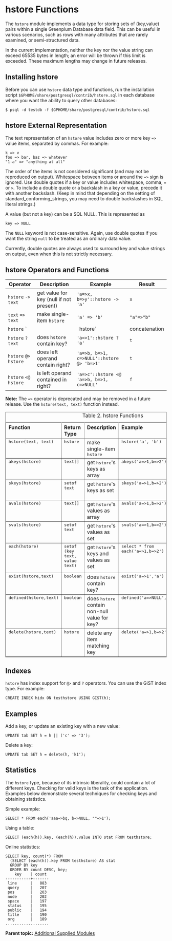 # hstore Functions 

The `hstore` module implements a data type for storing sets of \(key,value\) pairs within a single Greenplum Database data field. This can be useful in various scenarios, such as rows with many attributes that are rarely examined, or semi-structured data.

In the current implementation, neither the key nor the value string can exceed 65535 bytes in length; an error will be thrown if this limit is exceeded. These maximum lengths may change in future releases.

## Installing hstore 

Before you can use `hstore` data type and functions, run the installation script `$GPHOME/share/postgresql/contrib/hstore.sql` in each database where you want the ability to query other databases:

```
$ psql -d testdb -f $GPHOME/share/postgresql/contrib/hstore.sql
```

## hstore External Representation 

The text representation of an `hstore` value includes zero or more key `=>` value items, separated by commas. For example:

```
k => v
foo => bar, baz => whatever
"1-a" => "anything at all"
```

The order of the items is not considered significant \(and may not be reproduced on output\). Whitespace between items or around the `=>` sign is ignored. Use double quotes if a key or value includes whitespace, comma, `=` or `>`. To include a double quote or a backslash in a key or value, precede it with another backslash. \(Keep in mind that depending on the setting of standard\_conforming\_strings, you may need to double backslashes in SQL literal strings.\)

A value \(but not a key\) can be a SQL NULL. This is represented as

```
key => NULL
```

The `NULL` keyword is not case-sensitive. Again, use double quotes if you want the string `null` to be treated as an ordinary data value.

Currently, double quotes are always used to surround key and value strings on output, even when this is not strictly necessary.

## hstore Operators and Functions 

|Operator|Description|Example|Result|
|--------|-----------|-------|------|
|`hstore` `->` `text`|get value for key \(null if not present\)|`'a=>x, b=>y'::hstore -> 'a'`|`x`|
|`text` `=>` `text`|make single-item `hstore`|`'a' => 'b'`|`"a"=>"b"`|
|`hstore` `||` `hstore`|concatenation|`'a=>b, c=>d'::hstore || 'c=>x, d=>q'::hstore`|`"a"=>"b", "c"=>"x", "d"=>"q"`|
|`hstore` `?` `text`|does `hstore` contain key?|`'a=>1'::hstore ? 'a'`|`t`|
|`hstore` `@>` `hstore`|does left operand contain right?|`'a=>b, b=>1, c=>NULL'::hstore @> 'b=>1'`|`t`|
|`hstore` `<@` `hstore`|is left operand contained in right?|`'a=>c'::hstore <@ 'a=>b, b=>1, c=>NULL'`|`f`|

**Note:** The `=>` operator is deprecated and may be removed in a future release. Use the `hstore(text, text)` function instead.

<div class="tablenoborder">
<table cellpadding="4" cellspacing="0" summary="" id="topic_vcn_jkq_1bb__hstore-func-table" class="table" frame="border" border="1" rules="all">
<caption><span class="tablecap">Table 2. hstore Functions</span></caption>
     <thead class="thead" align="left">
      <tr class="row">
       <th class="entry" valign="top" id="d69496e294">Function</th>
       <th class="entry" valign="top" id="d69496e297">Return Type</th>
       <th class="entry" valign="top" id="d69496e300">Description</th>
       <th class="entry" valign="top" id="d69496e303">Example</th>
       <th class="entry" valign="top" id="d69496e306">Result</th>
      </tr>
     </thead>
     <tbody class="tbody">
      <tr class="row">
       <td class="entry" valign="top" headers="d69496e294 d69496e297 d69496e300 d69496e303 d69496e306 "><samp class="ph codeph">hstore(text, text)</samp></td>
       <td class="entry" valign="top" headers="d69496e294 d69496e297 d69496e300 d69496e303 d69496e306 "><samp class="ph codeph">hstore</samp></td>
       <td class="entry" valign="top" headers="d69496e294 d69496e297 d69496e300 d69496e303 d69496e306 ">make single-item <samp class="ph codeph">hstore</samp>
</td>
       <td class="entry" valign="top" headers="d69496e294 d69496e297 d69496e300 d69496e303 d69496e306 "><samp class="ph codeph">hstore('a', 'b')</samp></td>
       <td class="entry" valign="top" headers="d69496e294 d69496e297 d69496e300 d69496e303 d69496e306 "><samp class="ph codeph">"a"=&gt;"b"</samp></td>
      </tr>
      <tr class="row">
       <td class="entry" valign="top" headers="d69496e294 d69496e297 d69496e300 d69496e303 d69496e306 "><samp class="ph codeph">akeys(hstore)</samp></td>
       <td class="entry" valign="top" headers="d69496e294 d69496e297 d69496e300 d69496e303 d69496e306 "><samp class="ph codeph">text[]</samp></td>
       <td class="entry" valign="top" headers="d69496e294 d69496e297 d69496e300 d69496e303 d69496e306 ">get <samp class="ph codeph">hstore</samp>'s keys as array</td>
       <td class="entry" valign="top" headers="d69496e294 d69496e297 d69496e300 d69496e303 d69496e306 "><samp class="ph codeph">akeys('a=&gt;1,b=&gt;2')</samp></td>
       <td class="entry" valign="top" headers="d69496e294 d69496e297 d69496e300 d69496e303 d69496e306 "><samp class="ph codeph">{a,b}</samp></td>
      </tr>
      <tr class="row">
       <td class="entry" valign="top" headers="d69496e294 d69496e297 d69496e300 d69496e303 d69496e306 "><samp class="ph codeph">skeys(hstore)</samp></td>
       <td class="entry" valign="top" headers="d69496e294 d69496e297 d69496e300 d69496e303 d69496e306 "><samp class="ph codeph">setof text</samp></td>
       <td class="entry" valign="top" headers="d69496e294 d69496e297 d69496e300 d69496e303 d69496e306 ">get <samp class="ph codeph">hstore</samp>'s keys as set</td>
       <td class="entry" valign="top" headers="d69496e294 d69496e297 d69496e300 d69496e303 d69496e306 "><samp class="ph codeph">skeys('a=&gt;1,b=&gt;2')</samp></td>
       <td class="entry" valign="top" headers="d69496e294 d69496e297 d69496e300 d69496e303 d69496e306 ">
        <pre class="pre codeblock">a
b</pre>
       </td>
      </tr>
      <tr class="row">
       <td class="entry" valign="top" headers="d69496e294 d69496e297 d69496e300 d69496e303 d69496e306 "><samp class="ph codeph">avals(hstore)</samp></td>
       <td class="entry" valign="top" headers="d69496e294 d69496e297 d69496e300 d69496e303 d69496e306 "><samp class="ph codeph">text[]</samp></td>
       <td class="entry" valign="top" headers="d69496e294 d69496e297 d69496e300 d69496e303 d69496e306 ">get <samp class="ph codeph">hstore</samp>'s values as array</td>
       <td class="entry" valign="top" headers="d69496e294 d69496e297 d69496e300 d69496e303 d69496e306 "><samp class="ph codeph">avals('a=&gt;1,b=&gt;2')</samp></td>
       <td class="entry" valign="top" headers="d69496e294 d69496e297 d69496e300 d69496e303 d69496e306 "><samp class="ph codeph">{1,2}</samp></td>
      </tr>
      <tr class="row">
       <td class="entry" valign="top" headers="d69496e294 d69496e297 d69496e300 d69496e303 d69496e306 "><samp class="ph codeph">svals(hstore)</samp></td>
       <td class="entry" valign="top" headers="d69496e294 d69496e297 d69496e300 d69496e303 d69496e306 "><samp class="ph codeph">setof text</samp></td>
       <td class="entry" valign="top" headers="d69496e294 d69496e297 d69496e300 d69496e303 d69496e306 ">get <samp class="ph codeph">hstore</samp>'s values as set</td>
       <td class="entry" valign="top" headers="d69496e294 d69496e297 d69496e300 d69496e303 d69496e306 "><samp class="ph codeph">svals('a=&gt;1,b=&gt;2')</samp></td>
       <td class="entry" valign="top" headers="d69496e294 d69496e297 d69496e300 d69496e303 d69496e306 ">
        <pre class="pre codeblock">1
2</pre>
       </td>
      </tr>
      <tr class="row">
       <td class="entry" valign="top" headers="d69496e294 d69496e297 d69496e300 d69496e303 d69496e306 "><samp class="ph codeph">each(hstore)</samp></td>
       <td class="entry" valign="top" headers="d69496e294 d69496e297 d69496e300 d69496e303 d69496e306 "><samp class="ph codeph">setof (key text, value text)</samp></td>
       <td class="entry" valign="top" headers="d69496e294 d69496e297 d69496e300 d69496e303 d69496e306 ">get <samp class="ph codeph">hstore</samp>'s keys and values as set</td>
       <td class="entry" valign="top" headers="d69496e294 d69496e297 d69496e300 d69496e303 d69496e306 "><samp class="ph codeph">select * from each('a=&gt;1,b=&gt;2')</samp></td>
       <td class="entry" valign="top" headers="d69496e294 d69496e297 d69496e300 d69496e303 d69496e306 ">
        <pre class="pre codeblock"> key | value
-----+-------
 a   | 1
 b   | 2</pre>
       </td>
      </tr>
      <tr class="row">
       <td class="entry" valign="top" headers="d69496e294 d69496e297 d69496e300 d69496e303 d69496e306 "><samp class="ph codeph">exist(hstore,text)</samp></td>
       <td class="entry" valign="top" headers="d69496e294 d69496e297 d69496e300 d69496e303 d69496e306 "><samp class="ph codeph">boolean</samp></td>
       <td class="entry" valign="top" headers="d69496e294 d69496e297 d69496e300 d69496e303 d69496e306 ">does <samp class="ph codeph">hstore</samp> contain key?</td>
       <td class="entry" valign="top" headers="d69496e294 d69496e297 d69496e300 d69496e303 d69496e306 "><samp class="ph codeph">exist('a=&gt;1','a')</samp></td>
       <td class="entry" valign="top" headers="d69496e294 d69496e297 d69496e300 d69496e303 d69496e306 "><samp class="ph codeph">t</samp></td>
      </tr>
      <tr class="row">
       <td class="entry" valign="top" headers="d69496e294 d69496e297 d69496e300 d69496e303 d69496e306 "><samp class="ph codeph">defined(hstore,text)</samp></td>
       <td class="entry" valign="top" headers="d69496e294 d69496e297 d69496e300 d69496e303 d69496e306 "><samp class="ph codeph">boolean</samp></td>
       <td class="entry" valign="top" headers="d69496e294 d69496e297 d69496e300 d69496e303 d69496e306 ">does <samp class="ph codeph">hstore</samp> contain non-null value for key?</td>
       <td class="entry" valign="top" headers="d69496e294 d69496e297 d69496e300 d69496e303 d69496e306 "><samp class="ph codeph">defined('a=&gt;NULL','a')</samp></td>
       <td class="entry" valign="top" headers="d69496e294 d69496e297 d69496e300 d69496e303 d69496e306 "><samp class="ph codeph">f</samp></td>
      </tr>
      <tr class="row">
       <td class="entry" valign="top" headers="d69496e294 d69496e297 d69496e300 d69496e303 d69496e306 "><samp class="ph codeph">delete(hstore,text)</samp></td>
       <td class="entry" valign="top" headers="d69496e294 d69496e297 d69496e300 d69496e303 d69496e306 "><samp class="ph codeph">hstore</samp></td>
       <td class="entry" valign="top" headers="d69496e294 d69496e297 d69496e300 d69496e303 d69496e306 ">delete any item matching key</td>
       <td class="entry" valign="top" headers="d69496e294 d69496e297 d69496e300 d69496e303 d69496e306 "><samp class="ph codeph">delete('a=&gt;1,b=&gt;2','b')</samp></td>
       <td class="entry" valign="top" headers="d69496e294 d69496e297 d69496e300 d69496e303 d69496e306 "><samp class="ph codeph">"a"=&gt;"1"</samp></td>
      </tr>
     </tbody>
    </table>
</div>

## Indexes 

`hstore` has index support for `@>` and `?` operators. You can use the GiST index type. For example:

```
CREATE INDEX hidx ON testhstore USING GIST(h);
```

## Examples 

Add a key, or update an existing key with a new value:

```
UPDATE tab SET h = h || ('c' => '3');
```

Delete a key:

```
UPDATE tab SET h = delete(h, 'k1');
```

## Statistics 

The `hstore` type, because of its intrinsic liberality, could contain a lot of different keys. Checking for valid keys is the task of the application. Examples below demonstrate several techniques for checking keys and obtaining statistics.

Simple example:

```
SELECT * FROM each('aaa=>bq, b=>NULL, ""=>1');
```

Using a table:

```
SELECT (each(h)).key, (each(h)).value INTO stat FROM testhstore;
```

Online statistics:

```
SELECT key, count(*) FROM
  (SELECT (each(h)).key FROM testhstore) AS stat
  GROUP BY key
  ORDER BY count DESC, key;
    key    | count
-----------+-------
 line      |   883
 query     |   207
 pos       |   203
 node      |   202
 space     |   197
 status    |   195
 public    |   194
 title     |   190
 org       |   189
...................
```

**Parent topic:** [Additional Supplied Modules](contrib-modules.html)

